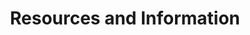 ---
templateKey: 'resources-page'
path: '/resources'
title: 'Resources and Information'
links:
    - url: https://www.newindianexpress.com/good-news/2023/feb/26/household-waste-fires-this-green-warriors-ecology-dream-in-chennai-2551069.html
      key: 0
    - url: https://blog.feedspot.com/ecology_blogs/
      key: 1
blogs:
    - blog: mammalweb
      key: 0
---